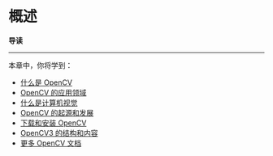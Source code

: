 # 概述


**导读**
**********


  本章中，你将学到：
* [什么是 OpenCV](what's_opencv.md)
* [OpenCV 的应用领域](app_areas.md)
* [什么是计算机视觉](what's_cv.md)
* [OpenCV 的起源和发展](origin&development.md)
* [下载和安装 OpenCV](download&install.md)
* [OpenCV3 的结构和内容](structure&content.md)
* [更多 OpenCV 文档](more_docs.md)
